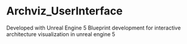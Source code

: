 # Archviz_UserInterface

Developed with Unreal Engine 5
Blueprint development for interactive architecture visualization in unreal engine 5
